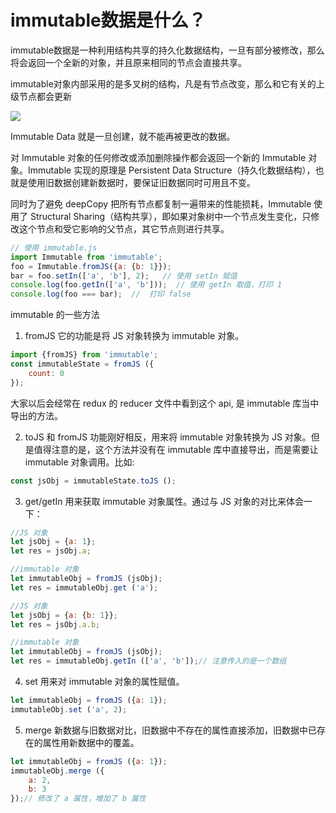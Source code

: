 # immutable数据是什么？
immutable数据是一种利用结构共享的持久化数据结构，一旦有部分被修改，那么将会返回一个全新的对象，并且原来相同的节点会直接共享。

immutable对象内部采用的是多叉树的结构，凡是有节点改变，那么和它有关的上级节点都会更新

![](https://user-gold-cdn.xitu.io/2019/10/20/16de7a154c8b30b8?imageView2/0/w/1280/h/960/format/webp/ignore-error/1)

Immutable Data 就是一旦创建，就不能再被更改的数据。

对 Immutable 对象的任何修改或添加删除操作都会返回一个新的 Immutable 对象。Immutable 实现的原理是 Persistent Data Structure（持久化数据结构），也就是使用旧数据创建新数据时，要保证旧数据同时可用且不变。

同时为了避免 deepCopy 把所有节点都复制一遍带来的性能损耗，Immutable 使用了 Structural Sharing（结构共享），即如果对象树中一个节点发生变化，只修改这个节点和受它影响的父节点，其它节点则进行共享。

```js
// 使用 immutable.js
import Immutable from 'immutable';
foo = Immutable.fromJS({a: {b: 1}});
bar = foo.setIn(['a', 'b'], 2);   // 使用 setIn 赋值
console.log(foo.getIn(['a', 'b']));  // 使用 getIn 取值，打印 1
console.log(foo === bar);  //  打印 false
```
immutable 的一些方法

1. fromJS
它的功能是将 JS 对象转换为 immutable 对象。
```js
import {fromJS} from 'immutable';
const immutableState = fromJS ({
    count: 0
});
```
大家以后会经常在 redux 的 reducer 文件中看到这个 api, 是 immutable 库当中导出的方法。

2. toJS
和 fromJS 功能刚好相反，用来将 immutable 对象转换为 JS 对象。但是值得注意的是，这个方法并没有在 immutable 库中直接导出，而是需要让 immutable 对象调用。比如:
```js
const jsObj = immutableState.toJS ();
```
3. get/getIn
用来获取 immutable 对象属性。通过与 JS 对象的对比来体会一下：
```js
//JS 对象
let jsObj = {a: 1};
let res = jsObj.a;

//immutable 对象
let immutableObj = fromJS (jsObj);
let res = immutableObj.get ('a');

//JS 对象
let jsObj = {a: {b: 1}};
let res = jsObj.a.b;

//immutable 对象
let immutableObj = fromJS (jsObj);
let res = immutableObj.getIn (['a', 'b']);// 注意传入的是一个数组
```
4. set
用来对 immutable 对象的属性赋值。
```js
let immutableObj = fromJS ({a: 1});
immutableObj.set ('a', 2);
```
5. merge
新数据与旧数据对比，旧数据中不存在的属性直接添加，旧数据中已存在的属性用新数据中的覆盖。
```js
let immutableObj = fromJS ({a: 1});
immutableObj.merge ({
    a: 2,
    b: 3
});// 修改了 a 属性，增加了 b 属性
```